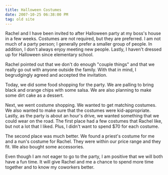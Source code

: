 ```yaml
---
title: Halloween Costumes
date: 2007-10-25 06:38:00 PM
tag: old site
---
```


Rachel and I have been invited to after Halloween party at my boss's house in a few weeks. Costumes are not required, but they are preferred. I am not much of a party person; I generally prefer a smaller group of people. In addition, I don't always enjoy meeting new people. Lastly, I haven't dressed up for Halloween since elementary school.

Rachel pointed out that we don't do enough "couple things" and that we really go out with anyone outside the family. With that in mind, I begrudgingly agreed and accepted the invitation.

Today, we did some food shopping for the party. We are palling to bring black and orange chips with some salsa. We are also planning to make some dirt cake as a dessert.

Next, we went costume shopping. We wanted to get matching costumes. We also wanted to make sure that the costumes were kid-appropriate. Lastly, as the party is about an hour's drive, we wanted something that we could wear on the road. The first place had a few costumes that Rachel like, but not a lot that I liked. Plus, I didn't want to spend $70 for each costume.

The second place was much better. We found a priest's costume for me and a nun's costume for Rachel. They were within our price range and they fit. We also bought some accessories.

Even though I am not eager to go to the party, I am positive that we will both have a fun time. It will give Rachel and me a chance to spend more time together and to know my coworkers better.
